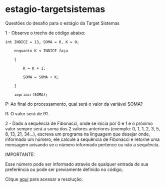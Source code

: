 # estagio-targetsistemas
Questões do desafio para o estágio da Target Sistemas

1 - Observe o trecho de código abaixo: 
```
int INDICE = 13, SOMA = 0, K = 0; 

 	enquanto K < INDICE faça 

	{ 

		K = K + 1; 

		SOMA = SOMA + K; 

	} 

 	imprimir(SOMA); 
```
P: Ao final do processamento, qual será o valor da variável SOMA?

R: O valor será de 91.

2 - Dado a sequência de Fibonacci, onde se inicia por 0 e 1 e o próximo valor sempre será a soma dos 2 valores anteriores (exemplo: 0, 1, 1, 2, 3, 5, 8, 13, 21, 34...), escreva um programa na linguagem que desejar onde, informado um número, ele calcule a sequência de Fibonacci e retorne uma mensagem avisando se o número informado pertence ou não a sequência.

IMPORTANTE:  

Esse número pode ser informado através de qualquer entrada de sua preferência ou pode ser previamente definido no código; 

Clique [aqui](/resoluções/fibonacci.py) para acessar a resolução.

